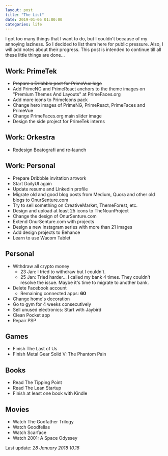 ```yaml
---
layout: post		
title: "The List"		
date: 2019-01-05 01:00:00		
categories: life
---
```


I got too many things that I want to do, but I couldn't because of my annoying laziness. So I decided to list them here for public pressure. Also, I will add notes about their progress. This post is intended to continue till all these little things are done... 

## Work: PrimeTek
- ~~Prepare a Dribbble post for PrimeVue logo~~
- Add PrimeNG and PrimeReact anchors to the theme images on "Premium Themes And Layouts" at PrimeFaces.org
- Add more icons to PrimeIcons pack
- Change hero images of PrimeNG, PrimeReact, PrimeFaces and PrimeVue
- Change PrimeFaces.org main slider image
- Design the side project for PrimeTek interns

## Work: Orkestra
- Redesign Beatografi and re-launch

## Work: Personal
- Prepare Dribbble invitation artwork
- Start DailyUI again
- Update resume and Linkedin profile
- Migrate old and good blog posts from Medium, Quora and other old blogs to OnurSenture.com
- Try to sell something on CreativeMarket, ThemeForest, etc.
- Design and upload at least 25 icons to TheNounProject
- Change the design of OnurSenture.com
- Extend OnurSenture.com with projects
- Design a new Instagram series with more than 21 images
- Add design projects to Behance
- Learn to use Wacom Tablet

## Personal
- Withdraw all crypto money
    - 23 Jan: I tried to withdraw but I couldn't.
    - 25 Jan: Tried harder... I called my bank 4 times. They couldn't resolve the issue. Maybe it's time to migrate to another bank.
- Delete Facebook account
    - Remaining connected apps: **60**
- Change home's decoration
- Go to gym for 4 weeks consecutively
- Sell unused electronics: Start with Jaybird
- Clean Pocket app
- Repair PSP

## Games
- Finish The Last of Us
- Finish Metal Gear Solid V: The Phantom Pain

## Books
- Read The Tipping Point
- Read The Lean Startup
- Finish at least one book with Kindle

## Movies
- Watch The Godfather Trilogy
- Watch Goodfellas
- Watch Scarface
- Watch 2001: A Space Odyssey

Last update: *28 January 2018 10.16*